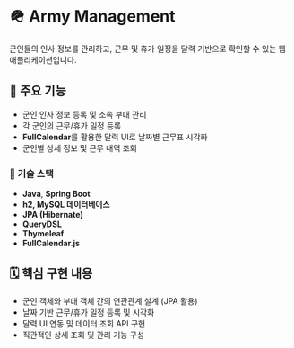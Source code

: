 # 🪖 Army Management

군인들의 인사 정보를 관리하고, 근무 및 휴가 일정을 달력 기반으로 확인할 수 있는 웹 애플리케이션입니다.

## 📌 주요 기능

- 군인 인사 정보 등록 및 소속 부대 관리
- 각 군인의 근무/휴가 일정 등록
- **FullCalendar**를 활용한 달력 UI로 날짜별 근무표 시각화
- 군인별 상세 정보 및 근무 내역 조회

### 🔧 기술 스택

- **Java**, **Spring Boot**
- **h2, MySQL 데이터베이스**
- **JPA (Hibernate)**
- **QueryDSL**
- **Thymeleaf**
- **FullCalendar.js**

## 🗓️ 핵심 구현 내용

- 군인 객체와 부대 객체 간의 연관관계 설계 (JPA 활용)
- 날짜 기반 근무/휴가 일정 등록 및 시각화
- 달력 UI 연동 및 데이터 조회 API 구현
- 직관적인 상세 조회 및 관리 기능 구성
